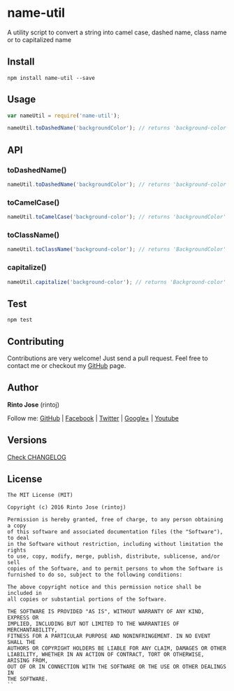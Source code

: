 # name-util

A utility script to convert a string into camel case, dashed name, class name or to capitalized name

## Install

```
npm install name-util --save
```

## Usage

```js
var nameUtil = require('name-util');

nameUtil.toDashedName('backgroundColor'); // returns 'background-color'
```

## API

### toDashedName()
```js
nameUtil.toDashedName('backgroundColor'); // returns 'background-color'
```

### toCamelCase()
```js
nameUtil.toCamelCase('background-color'); // returns 'backgroundColor'
```

### toClassName()
```js
nameUtil.toClassName('background-color'); // returns 'BackgroundColor'
```

### capitalize()
```js
nameUtil.capitalize('background-color'); // returns 'Background-color'
```

## Test
```
npm test
```

## Contributing

Contributions are very welcome! Just send a pull request. Feel free to contact me or checkout my [GitHub](https://github.com/rintoj) page.

## Author

**Rinto Jose** (rintoj)

Follow me:
  [GitHub](https://github.com/rintoj)
| [Facebook](https://www.facebook.com/rinto.jose)
| [Twitter](https://twitter.com/rintoj)
| [Google+](https://plus.google.com/+RintoJoseMankudy)
| [Youtube](https://youtube.com/+RintoJoseMankudy)

## Versions
[Check CHANGELOG](https://github.com/rintoj/name-util/blob/master/CHANGELOG.md)

## License
```
The MIT License (MIT)

Copyright (c) 2016 Rinto Jose (rintoj)

Permission is hereby granted, free of charge, to any person obtaining a copy
of this software and associated documentation files (the "Software"), to deal
in the Software without restriction, including without limitation the rights
to use, copy, modify, merge, publish, distribute, sublicense, and/or sell
copies of the Software, and to permit persons to whom the Software is
furnished to do so, subject to the following conditions:

The above copyright notice and this permission notice shall be included in
all copies or substantial portions of the Software.

THE SOFTWARE IS PROVIDED "AS IS", WITHOUT WARRANTY OF ANY KIND, EXPRESS OR
IMPLIED, INCLUDING BUT NOT LIMITED TO THE WARRANTIES OF MERCHANTABILITY,
FITNESS FOR A PARTICULAR PURPOSE AND NONINFRINGEMENT. IN NO EVENT SHALL THE
AUTHORS OR COPYRIGHT HOLDERS BE LIABLE FOR ANY CLAIM, DAMAGES OR OTHER
LIABILITY, WHETHER IN AN ACTION OF CONTRACT, TORT OR OTHERWISE, ARISING FROM,
OUT OF OR IN CONNECTION WITH THE SOFTWARE OR THE USE OR OTHER DEALINGS IN
THE SOFTWARE.
``